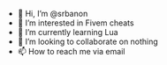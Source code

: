 - 👋 Hi, I’m @srbanon
- 👀 I’m interested in Fivem cheats
- 🌱 I’m currently learning Lua
- 💞️ I’m looking to collaborate on nothing
- 📫 How to reach me via email 

<!---
srbanon/srbanon is a ✨ special ✨ repository because its `README.md` (this file) appears on your GitHub profile.
You can click the Preview link to take a look at your changes.
--->
